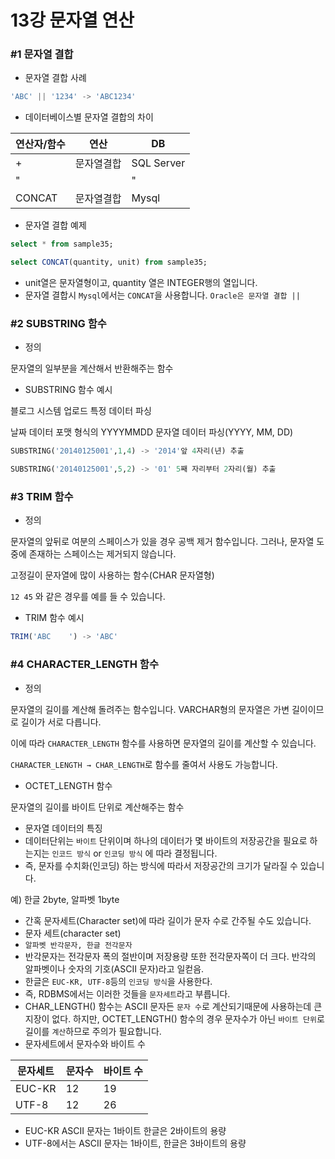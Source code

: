 # 13강 문자열 연산

### #1 문자열 결합

- 문자열 결합 사례

```sql
'ABC' || '1234' -> 'ABC1234'
```

- 데이터베이스별 문자열 결합의 차이

| 연산자/함수 | 연산       | DB         |
| ----------- | ---------- | ---------- |
| +           | 문자열결합 | SQL Server |
| "           |            | "          |
| CONCAT      | 문자열결합 | Mysql      |

- 문자열 결합 예제

```sql
select * from sample35;

select CONCAT(quantity, unit) from sample35;
```

- unit열은 문자열형이고, quantity 열은 INTEGER행의 열입니다.
- 문자열 결합시 `Mysql`에서는 `CONCAT`을 사용합니다. `Oracle은 문자열 결합 ||`

### #2 SUBSTRING 함수

- 정의

문자열의 일부분을 계산해서 반환해주는 함수

- SUBSTRING 함수 예시

블로그 시스템 업로드 특정 데이터 파싱

날짜 데이터 포맷 형식의 YYYYMMDD 문자열 데이터 파싱(YYYY, MM, DD)

```sql
SUBSTRING('20140125001',1,4) -> '2014'앞 4자리(년) 추출

SUBSTRING('20140125001',5,2) -> '01' 5째 자리부터 2자리(월) 추출
```

### #3 TRIM 함수

- 정의

문자열의 앞뒤로 여분의 스페이스가 있을 경우 공백 제거 함수입니다. 그러나, 문자열 도중에 존재하는 스페이스는 제거되지 않습니다.

고정길이 문자열에 많이 사용하는 함수(CHAR 문자열형)

`12 45` 와 같은 경우를 예를 들 수 있습니다.

- TRIM 함수 예시

```sql
TRIM('ABC    ') -> 'ABC'
```

### #4 CHARACTER_LENGTH 함수

- 정의

문자열의 길이를 계산해 돌려주는 함수입니다. VARCHAR형의 문자열은 가변 길이이므로 길이가 서로 다릅니다.

이에 따라 `CHARACTER_LENGTH` 함수를 사용하면 문자열의 길이를 계산할 수 있습니다.

`CHARACTER_LENGTH → CHAR_LENGTH`로 함수를 줄여서 사용도 가능합니다.

- OCTET_LENGTH 함수

문자열의 길이를 바이트 단위로 계산해주는 함수

- 문자열 데이터의 특징
- 데이터단위는 `바이트` 단위이며 하나의 데이터가 몇 바이트의 저장공간을 필요로 하는지는 `인코드 방식` or `인코딩 방식` 에 따라 결정됩니다.
- 즉, 문자를 수치화(인코딩) 하는 방식에 따라서 저장공간의 크기가 달라질 수 있습니다.

예) 한글 2byte, 알파벳 1byte

- 간혹 문자세트(Character set)에 따라 길이가 문자 수로 간주될 수도 있습니다.
- 문자 세트(character set)
- `알파벳 반각문자, 한글 전각문자`
- 반각문자는 전각문자 폭의 절반이며 저장용량 또한 전각문자쪽이 더 크다. 반각의 알파벳이나 숫자의 기호(ASCII 문자)라고 일컫음.
- 한글은 `EUC-KR, UTF-8`등의 `인코딩 방식`을 사용한다.
- 즉, RDBMS에서는 이러한 것들을 `문자세트`라고 부릅니다.
- CHAR_LENGTH() 함수는 ASCII 문자든 `문자 수`로 계산되기때문에 사용하는데 큰 지장이 없다. 하지만, OCTET_LENGTH() 함수의 경우 문자수가 아닌 `바이트 단위`로 길이를 `계산`하므로 주의가 필요합니다.
- 문자세트에서 문자수와 바이트 수

| 문자세트 | 문자수 | 바이트 수 |
| -------- | ------ | --------- |
| EUC-KR   | 12     | 19        |
| UTF-8    | 12     | 26        |

- EUC-KR ASCII 문자는 1바이트 한글은 2바이트의 용량
- UTF-8에서는 ASCII 문자는 1바이트, 한글은 3바이트의 용량